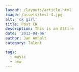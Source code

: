 ```yaml
---
layout: /layouts/article.html
image: /assets/test-4.jpg
alt: 'ck girl'
title: Post CK
description: This is an Attire
date: '2012-04-06'
author: Jan Anhalt
category: Talent

tags:
  - music
  - new
---
```

